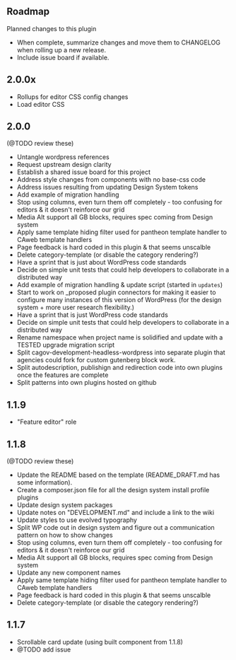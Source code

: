 ## Roadmap
Planned changes to this plugin

- When complete, summarize changes and move them to CHANGELOG when rolling up a new release.
- Include issue board if available.

## 2.0.0x
- Rollups for editor CSS config changes
- Load editor CSS 


## 2.0.0
(@TODO review these)
- Untangle wordpress references
- Request upstream design clarity
- Establish a shared issue board for this project
- Address style changes from components with no base-css code
- Address issues resulting from updating Design System tokens
- Add example of migration handling
- Stop using columns, even turn them off completely - too confusing for editors & it doesn't reinforce our grid
- Media Alt support all GB blocks, requires spec coming from Design system
- Apply same template hiding filter used for pantheon template handler to CAweb template handlers
- Page feedback is hard coded in this plugin & that seems unscalble
- Delete category-template (or disable the category rendering?)
- Have a sprint that is just about WordPress code standards
- Decide on simple unit tests that could help developers to collaborate in a distributed way
- Add example of migration handling & update script (started in `updates`)
- Start to work on _proposed plugin connectors for making it easier to configure many instances of this version of WordPress (for the design system + more user research flexibility.)
- Have a sprint that is just WordPress code standards
- Decide on simple unit tests that could help developers to collaborate in a distributed way
- Rename namespace when project name is solidified and update with a TESTED upgrade migration script
- Split cagov-development-headless-wordpress into separate plugin that agencies could fork for custom gutenberg block work.
- Split autodescription, publishign and redirection code into own plugins once the features are complete
- Split patterns into own plugins hosted on github

## 1.1.9
* "Feature editor" role

## 1.1.8
(@TODO review these)
- Update the README based on the template (README_DRAFT.md has some information).
- Create a composer.json file for all the design system install profile plugins
- Update design system packages
- Update notes on "DEVELOPMENT.md" and include a link to the wiki
- Update styles to use evolved typography
- Split WP code out in design system and figure out a communication pattern on how to show changes
- Stop using columns, even turn them off completely - too confusing for editors & it doesn't reinforce our grid
- Media Alt support all GB blocks, requires spec coming from Design system
- Update any new component names
- Apply same template hiding filter used for pantheon template handler to CAweb template handlers
- Page feedback is hard coded in this plugin & that seems unscalble
- Delete category-template (or disable the category rendering?)

## 1.1.7
- Scrollable card update (using built component from 1.1.8)
- @TODO add issue



